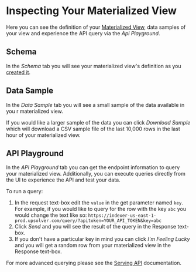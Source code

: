 # Inspecting Your Materialized View

Here you can see the definition of your [Materialized View](/MaterializedViews/README.md), data samples of your view and experience the API query via the _Api Playground_.

## Schema

In the _Schema_ tab you will see your materialized view's definition as you [created it](/MaterializedViews/create.md).

## Data Sample

In the _Data Sample_ tab you will see a small sample of the data available in you r materialized view. 

If you would like a larger sample of the data you can click _Download Sample_ which will download a CSV sample file of the last 10,000 rows in the last hour of your materialized view.

## API Playground

In the _API Playground_ tab you can get the endpoint information to query your materialized view. Additionally, you can execute queries directly from the UI to experience the API and test your data.

To run a query:
1. In the request text-box edit the `value` in the get parameter named `key`. For example, if you would like to query for the row with the key `abc` you would change the text like so: `https://indexer-us-east-1-prod.upsolver.com/query/?apitoken=YOUR_API_TOKEN&key=abc`
2. Click _Send_ and you will see the result of the query in the Response text-box.
3. If you don't have a particular key in mind you can click _I'm Feeling Lucky_ and you will get a random row from your materialized view in the Response text-box.

For more advanced querying please see the [Serving API](/MaterializedViews/query-api.md) documentation.